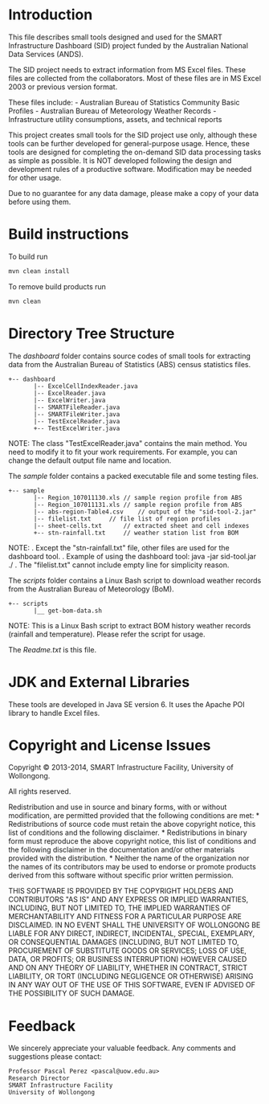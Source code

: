 # Introduction

This file describes small tools designed and used for the SMART
Infrastructure Dashboard (SID) project funded by the Australian
National Data Services (ANDS).

The SID project needs to extract information from MS Excel
files. These files are collected from the collaborators. Most of these
files are in MS Excel 2003 or previous version format.

These files include: - Australian Bureau of Statistics Community Basic Profiles - Australian Bureau of Meteorology Weather Records - Infrastructure utility consumptions, assets, and technical reports

This project creates small tools for the SID project use only, although these tools can be further developed for general-purpose usage. Hence, these tools are designed for completing the on-demand SID data processing tasks as simple as possible. It is NOT developed following the design and development rules of a productive
software. Modification may be needed for other usage.

Due to no guarantee for any data damage, please make a copy of your data before using them.

# Build instructions
To build run
```bash
mvn clean install
```
To remove build products run
```bash
mvn clean
```

# Directory Tree Structure

The *dashboard* folder contains source codes of small tools for
extracting data from the Australian Bureau of Statistics (ABS) census
statistics files.

    +-- dashboard
           |-- ExcelCellIndexReader.java
           |-- ExcelReader.java
           |-- ExcelWriter.java
           |-- SMARTFileReader.java
           |-- SMARTFileWriter.java
           |-- TestExcelReader.java
           +-- TestExcelWriter.java

NOTE: The class "TestExcelReader.java" contains the main method. You
need to modify it to fit your work requirements. For example, you can
change the default output file name and location.

The *sample* folder contains a packed executable file and some testing
files.

    +-- sample
           |-- Region_107011130.xls	// sample region profile from ABS
           |-- Region_107011131.xls	// sample region profile from ABS
           |-- abs-region-Table4.csv	// output of the "sid-tool-2.jar"
           |-- filelist.txt		// file list of region profiles
           |-- sheet-cells.txt		// extracted sheet and cell indexes
           +-- stn-rainfall.txt		// weather station list from BOM

NOTE:
    . Except the "stn-rainfall.txt" file, other files are used for the
    dashboard tool.
    . Example of using the dashboard tool:
          java -jar sid-tool.jar ./
    . The "filelist.txt" cannot include empty line for simplicity
    reason.

The *scripts* folder contains a Linux Bash script to download weather
records from the Australian Bureau of Meteorology (BoM).

    +-- scripts
           |__ get-bom-data.sh

NOTE: This is a Linux Bash script to extract BOM history weather
records (rainfall and temperature). Please refer the script for usage.

The *Readme.txt* is this file.

# JDK and External Libraries

These tools are developed in Java SE version 6. It uses the Apache POI library to handle Excel files.

# Copyright and License Issues

Copyright &copy; 2013-2014, SMART Infrastructure Facility, University of Wollongong.

All rights reserved.

Redistribution and use in source and binary forms, with or without
modification, are permitted provided that the following conditions are met:
    * Redistributions of source code must retain the above copyright
      notice, this list of conditions and the following disclaimer.
    * Redistributions in binary form must reproduce the above copyright
      notice, this list of conditions and the following disclaimer in the
      documentation and/or other materials provided with the distribution.
    * Neither the name of the organization nor the
      names of its contributors may be used to endorse or promote products
      derived from this software without specific prior written permission.

THIS SOFTWARE IS PROVIDED BY THE COPYRIGHT HOLDERS AND CONTRIBUTORS "AS IS" AND
ANY EXPRESS OR IMPLIED WARRANTIES, INCLUDING, BUT NOT LIMITED TO, THE IMPLIED
WARRANTIES OF MERCHANTABILITY AND FITNESS FOR A PARTICULAR PURPOSE ARE
DISCLAIMED. IN NO EVENT SHALL THE UNIVERSITY OF WOLLONGONG BE LIABLE FOR ANY
DIRECT, INDIRECT, INCIDENTAL, SPECIAL, EXEMPLARY, OR CONSEQUENTIAL DAMAGES
(INCLUDING, BUT NOT LIMITED TO, PROCUREMENT OF SUBSTITUTE GOODS OR SERVICES;
LOSS OF USE, DATA, OR PROFITS; OR BUSINESS INTERRUPTION) HOWEVER CAUSED AND
ON ANY THEORY OF LIABILITY, WHETHER IN CONTRACT, STRICT LIABILITY, OR TORT
(INCLUDING NEGLIGENCE OR OTHERWISE) ARISING IN ANY WAY OUT OF THE USE OF THIS
SOFTWARE, EVEN IF ADVISED OF THE POSSIBILITY OF SUCH DAMAGE.

# Feedback

We sincerely appreciate your valuable feedback. Any comments and
suggestions please contact:

    Professor Pascal Perez <pascal@uow.edu.au>
    Research Director
    SMART Infrastructure Facility
    University of Wollongong
